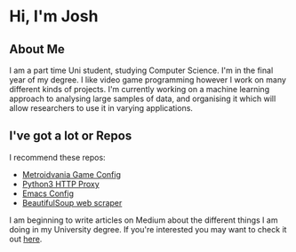# Hi, I'm Josh

## About Me
I am a part time Uni student, studying Computer Science. I'm in the final year of my degree.
I like video game programming however I work on many different kinds of projects. I'm currently working on a machine learning approach to analysing large samples of data, and organising it which will allow researchers to use it in varying applications.

## I've got a lot or Repos
I recommend these repos:
- [Metroidvania Game Config](https://github.com/JoshCodesStuff/MetrovaniaTutorialScripts)
- [Python3 HTTP Proxy](https://github.com/JoshCodesStuff/python-proxy)
- [Emacs Config](https://gist.github.com/JoshCodesStuff/304ecd801c78eb68cbbd0fe448d79502)
- [BeautifulSoup web scraper](https://github.com/CompanyFirmInc/_ruski)

I am beginning to write articles on Medium about the different things I am doing in my University degree. If you're interested you may want to check it out [here](https://joshcodesstuff.medium.com/).
